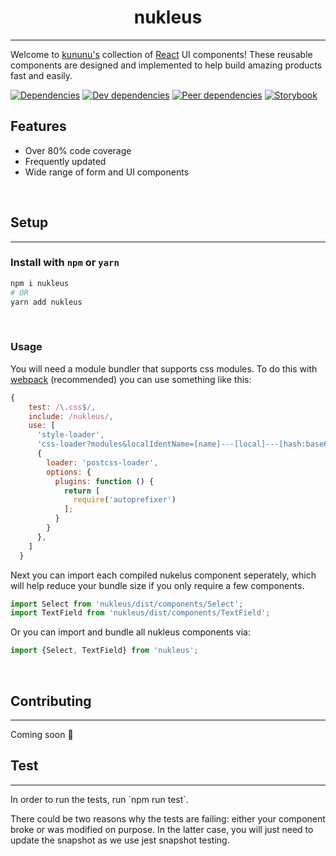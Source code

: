 <h1 style="text-align: center;">
    nukleus
</h1>
<hr />

Welcome to [kununu's](https://wwww.kununu.com) collection of [React](https://facebook.github.io/react/) UI components! These reusable components are designed and implemented to help build amazing products fast and easily.


[![Dependencies](https://david-dm.org/kununu/nukleus/master/status.svg)](https://david-dm.org/kununu/nukleus/master)
[![Dev dependencies](https://david-dm.org/kununu/nukleus/master/dev-status.svg)](https://david-dm.org/kununu/nukleus/master?type=dev)
[![Peer dependencies](https://david-dm.org/kununu/nukleus/master/dev-status.svg)](https://david-dm.org/kununu/nukleus/master?type=peer)
[![Storybook](https://cdn.jsdelivr.net/gh/storybooks/brand@master/badge/badge-storybook.svg)](https://kununu.github.io/nukleus)

## Features
* Over 80% code coverage
* Frequently updated
* Wide range of form and UI components

<br />

## Setup
<hr/>

### Install with `npm` or `yarn`
```sh
npm i nukleus
# OR
yarn add nukleus
```

<br />

### Usage

You will need a module bundler that supports css modules. To do this with [webpack](https://webpack.js.org/) (recommended) you can use something like this:

```javascript
{
    test: /\.css$/,
    include: /nukleus/,
    use: [
      'style-loader',
      'css-loader?modules&localIdentName=[name]---[local]---[hash:base64:5]',
      {
        loader: 'postcss-loader',
        options: {
          plugins: function () {
            return [
              require('autoprefixer')
            ];
          }
        }
      },
    ]
  }
```

Next you can import each compiled nukelus component seperately, which will help reduce your bundle size if you only require a few components.
```javascript
import Select from 'nukleus/dist/components/Select';
import TextField from 'nukleus/dist/components/TextField';
```

Or you can import and bundle all nukleus components via:
```javascript
import {Select, TextField} from 'nukleus';
```

<br />

## Contributing
<hr />
Coming soon 🎉

<br />

## Test
<hr />
In order to run the tests, run `npm run test`.

There could be two reasons why the tests are failing: either your component broke or was modified on purpose.
In the latter case, you will just need to update the snapshot as we use jest snapshot testing.
